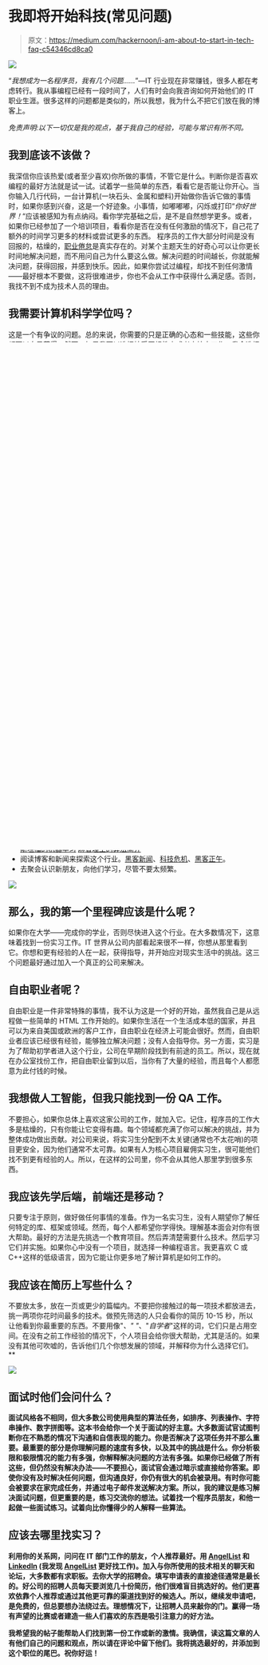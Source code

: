 # 我即将开始科技(常见问题)

> 原文：<https://medium.com/hackernoon/i-am-about-to-start-in-tech-faq-c54346cd8ca0>

![](img/63764644beca887e147a3194f1a1a867.png)

“*我想成为一名程序员，我有几个问题……*”—IT 行业现在非常赚钱，很多人都在考虑转行。我从事编程已经有一段时间了，人们有时会向我咨询如何开始他们的 IT 职业生涯。很多这样的问题都是类似的，所以我想，我为什么不把它们放在我的博客上。

*免责声明:以下一切仅是我的观点，基于我自己的经验，可能与常识有所不同。*

## 我到底该不该做？

我深信你应该热爱(或者至少喜欢)你所做的事情，不管它是什么。判断你是否喜欢编程的最好方法就是试一试。试着学一些简单的东西，看看它是否能让你开心。当你输入几行代码，一台计算机(一块石头、金属和塑料)开始做你告诉它做的事情时，如果你感到兴奋，这是一个好迹象。小事情，如嘟嘟嘟，闪烁或打印“*你好世界！*“应该被感知为有点纳闷。看你学完基础之后，是不是自然想学更多。或者，如果你已经参加了一个培训项目，看看你是否在没有任何激励的情况下，自己花了额外的时间学习更多的材料或尝试更多的东西。
程序员的工作大部分时间是没有回报的，枯燥的，[职业倦怠](https://en.wikipedia.org/wiki/Occupational_burnout)是真实存在的。对某个主题天生的好奇心可以让你更长时间地解决问题，而不用问自己为什么要这么做。解决问题的时间越长，你就能解决问题，获得回报，并感到快乐。因此，如果你尝试过编程，却找不到任何激情——最好根本不要做，这将很难进步，你也不会从工作中获得什么满足感。否则，我找不到不成为技术人员的理由。

## 我需要计算机科学学位吗？

这是一个有争议的问题。总的来说，你需要的只是正确的心态和一些技能，这些你都可以自己获得。然而，如果我可以选择接受正规教育或者直接去工作，我会选择教育。的确，在大学 4-5 年后，你不会获得太多的实践经验，也无法在简历中加入一堆花哨的技术。然而，必须连续解决数学和算法难题，会极大地影响你的思维方式，并在你的大脑中形成“技术思维”。了解基本知识并能够解释任何事情，计算机在最微小的细节上扩展了你的视野，并将在你的职业生涯中每天帮助你。此外，不要低估你在大学里获得的网络的力量。通常它是人们生活中最强大的网络。许多现在的学生擅长告诉你他们所受的教育是多么无用，但大多数人在开始职业生涯后的几年内会改变他们的看法。我是其中之一。所以，不，你不需要一个 CS 学位就能成为一名程序员并找到你的第一份工作。但是如果你有机会得到它，就去得到它，这不会是浪费时间。

## 在线课程怎么样，编码训练营，速成班等等。？

看情况。对信息技术教育的需求很高，但供应并不短缺。很多这样的东西都很年轻，创造它们的唯一目的就是让它们的主人变得富有。因此，那里的教育质量可能会受到影响。不要期望在网上找到任何免费的信息。此外，不要指望获得深入的基础知识——三个月无法适应四年勉强适应的东西。

我期望的几件事是:

*   熟悉 it，当你对 IT 完全陌生，不知道从哪里开始时，找到一个“切入点”。
*   获得一些关于读什么和做什么的指导。
*   和有同样问题的人在一起(陷入其中)。
*   获得一些介绍，帮助你找到第一份工作(不要期望太高)。
*   把它作为一个强迫的功能，直到你弄清楚你是否喜欢它，并准备好自我教育。

总的来说，自我教育是其中最强大的东西，所以期望自己获得 90%的知识，通过阅读互联网，书籍，和做项目。短期项目可能会有帮助，但要小心。在投入时间和金钱之前做好调查，试着在 LinkedIn 上找到校友，询问他们的真实意见。

## 我应该为我的自我教育做些什么？

你可以自己做的事情太多了，所以让我分享一些建议。

*   阅读书籍。如果你有时间看厚书，试着读一些经典书籍，比如安德鲁·s·塔嫩鲍姆的《算法导论》或《T2 计算机网络》，或者《C++编程语言》，即使你不打算学 C++。好书通常结构严谨，对主题有全面的了解。尽量避免阅读关于特定技术和库的书籍。他们通常不关注基本原则，很快就过时了，并且经常只是重新表述文档。
*   试试类似于 [Topcoder](https://www.topcoder.com/) 、 [Codeforces](http://codeforces.com/) 或者 [Kaggle](https://kaggle.com) 这样的编码比赛。如果你做的时间足够长，你将提高你的算法思维，快速编写无错误代码的能力，并获得大量的调试经验。如果你参加大型的世界范围的比赛，竞争的成分会让你保持动力并增加肾上腺素。
*   为实践想出现实世界的想法(它们不必很大)。从事人们可以使用的东西要比模板化的“*博客网站*”或书本上的“*待办事项*”作业有趣得多。理想情况下，计划不仅要完成编码部分，还要启动项目并吸引一些用户。你不仅会得到很多满足感，还会有一件真实的事情写进你的简历。查看[product hunt](https://producthunt.com)以了解人们正在构建什么(并在项目准备就绪时启动您的项目；) ).
*   YouTube 上有许多来自顶尖大学的高质量讲座系列。斯坦福或哈佛学生花大价钱买的东西，你可以免费得到一部分，所以看好他们。
    [斯坦福的编程方法论](https://www.youtube.com/watch?v=KkMDCCdjyW8)
    [斯坦福的机器学习](https://www.youtube.com/watch?v=UzxYlbK2c7E)
    [麻省理工的算法简介](https://www.youtube.com/watch?v=HtSuA80QTyo)
*   阅读博客和新闻来探索这个行业。[黑客新闻](https://news.ycombinator.com/)、[科技危机](https://techcrunch.com/)、[黑客正午](https://hackernoon.com/)。
*   去聚会认识新朋友，向他们学习，尽管不要太频繁。

![](img/1c423c31c8fbb4c1f3bc909a22d9c8e6.png)

## 那么，我的第一个里程碑应该是什么呢？

如果你在大学——完成你的学业，否则尽快进入这个行业。在大多数情况下，这意味着找到一份实习工作。IT 世界从公司内部看起来很不一样，你想从那里看到它。你想和更有经验的人在一起，获得指导，并开始应对现实生活中的挑战。这三个问题最好通过加入一个真正的公司来解决。

## 自由职业者呢？

自由职业是一件非常特殊的事情，我不认为这是一个好的开始，虽然我自己是从远程做一些简单的 HTML 工作开始的。如果你生活在一个生活成本低的国家，并且可以为来自美国或欧洲的客户工作，自由职业在经济上可能会很好。然而，自由职业者应该已经很有经验，能够独立解决问题；没有人会指导你。另一方面，实习是为了帮助初学者进入这个行业，公司在早期阶段找到有前途的员工。所以，现在就在办公室找份工作，把自由职业留到以后，当你有了大量的经验，而且每个人都愿意为此付钱的时候。

## 我想做人工智能，但我只能找到一份 QA 工作。

不要担心，如果你总体上喜欢这家公司的工作，就加入它。记住，程序员的工作大多是枯燥的，只有你能让它变得有趣。每个领域都充满了你可以解决的挑战，并为整体成功做出贡献。对公司来说，将实习生分配到不太关键(通常也不太花哨)的项目更安全，因为他们通常不太可靠。如果有人为核心项目雇佣实习生，很可能他们找不到更有经验的人。所以，在这样的公司里，你不会从其他人那里学到很多东西。

## 我应该先学后端，前端还是移动？

只要专注于原则，做好做任何事情的准备。作为一名实习生，没有人期望你了解任何特定的库、框架或领域。然而，每个人都希望你学得快。理解基本面会对你有很大帮助。最好的方法是先挑选一个教育项目。然后弄清楚需要什么技术。然后学习它们并实施。如果你心中没有一个项目，就选择一种编程语言。我更喜欢 C 或 C++这样的低级语言，因为它能让你更多地了解计算机是如何工作的。

## 我应该在简历上写些什么？

不要放太多，放在一页或更少的篇幅内。不要把你接触过的每一项技术都放进去，挑一两项你花时间最多的技术。做预先筛选的人只会看你的简历 10-15 秒，所以让他看到你最重要的东西。不要用像"*、" "*、"*自学者*"这样的词，它们只是占用空间。在没有之前工作经验的情况下，个人项目会给你很大帮助，尤其是活的。如果没有其他可吹嘘的，告诉他们几个你想发展的领域，并解释你为什么选择它们。**

**![](img/676b39f9245660035d783cce08a8b9a5.png)**

## **面试时他们会问什么？**

**面试风格各不相同，但大多数公司使用典型的算法任务，如排序、列表操作、字符串操作、数字拼图等。这本书会给你一个关于面试的好主意。大多数面试官试图判断你在不熟悉的情况下沟通和自信表现的能力。你是否解决了这项任务并不那么重要。最重要的部分是你理解问题的速度有多快，以及其中的挑战是什么。你分析极限和极限情况的能力有多强，你解释解决问题的方法有多强。如果你已经做了所有这些，但仍然没有解决办法——不要担心，面试官会通过暗示或直接给你答案。即使你没有及时解决任何问题，但沟通良好，你仍有很大的机会被录用。有时你可能会被要求在家完成任务，并通过电子邮件发送解决方案。所以，我的建议是练习解决面试问题，但更重要的是，练习交流你的想法。试着找一个程序员朋友，和他一起做一些面试练习。试着向比你懂得少的人解释一些算法。**

## **应该去哪里找实习？**

**利用你的关系网，问问在 IT 部门工作的朋友，个人推荐最好。用 [AngelList](https://angel.co) 和 [LinkedIn](https://linkedin.com) (我发现 [AngelList](https://angel.co) 更好找工作)。加入与你所使用的技术相关的聊天和论坛，大多数都有求职板。去你大学的招聘会。填写申请表的直接途径通常是最长的。好公司的招聘人员每天要浏览几十份简历，他们很难盲目挑选好的。他们更喜欢依靠个人推荐或通过其他更可靠的渠道找到好的候选人。所以，继续发申请吧，是免费的，但总要想办法绕过去。理想情况下，让招聘人员来敲你的门。赢得一场有声望的比赛或者建造一些人们喜欢的东西是吸引注意力的好方法。**

**我希望我的帖子能帮助人们找到第一份工作或新的激情。我确信，读这篇文章的人有他们自己的问题和观点，所以请在评论中留下他们。我将挑选最好的，并添加到这个职位的尾巴。祝你好运！**